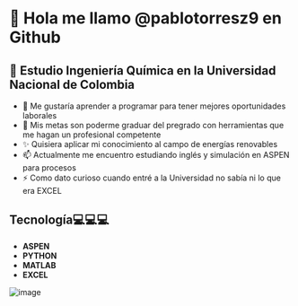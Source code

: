 # 👋 Hola me llamo @pablotorresz9 en Github
## 👀 Estudio Ingeniería Química en la Universidad Nacional de Colombia
- 🌱 Me gustaría aprender a programar para tener mejores oportunidades laborales
- 📒 Mis metas son poderme graduar del pregrado con herramientas que me hagan un profesional competente
- ✨ Quisiera aplicar mi conocimiento  al campo de energías renovables
- 📫 Actualmente me encuentro estudiando inglés y simulación en ASPEN para procesos
- ⚡ Como dato curioso cuando entré a la Universidad no sabía ni lo que era EXCEL
## Tecnología💻💻💻
- **ASPEN**
- **PYTHON**
- **MATLAB**
- **EXCEL**


![image](https://github.com/user-attachments/assets/6b61831d-f90b-4941-81df-72e8f2fbdc3c)

<!---
pablotorresz9/pablotorresz9 is a ✨ special ✨ repository because its `README.md` (this file) appears on your GitHub profile.
You can click the Preview link to take a look at your changes.
--->
